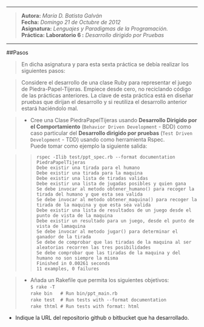 ***
>**Autora:**         *María D. Batista Galván*  
>**Fecha:**          *Domingo 21 de Octubre de 2012*  
>**Asignatura:**     *Lenguajes y Paradigmas de la Programación.*  
>**Práctica:**       **Laboratorio 6 :** *Desarrollo dirigido por Pruebas*  
***

##Pasos

>En dicha asignatura y para esta sexta práctica se debía realizar los siguientes pasos: 

>Considere el desarrollo de una clase Ruby para representar el juego de Piedra-Papel-Tijeras. Empiece desde cero, no reciclando código de las prácticas anteriores. La clave de esta práctica está en diseñar pruebas que dirijan el desarrollo y si reutiliza el desarrollo anterior estará haciéndolo mal.  

>* Cree una Clase PiedraPapelTijeras usando **Desarrollo Dirigido por el Comportamiento** (`Behavior Driven Development` - BDD) como caso particular del **Desarrollo dirigido por pruebas** (`Test Driven Development` - TDD) usando como herramienta Rspec.  
Puede tomar como ejemplo la siguiente salida:  

>>`rspec -Ilib test/ppt_spec.rb --format documentation`  
>`PiedraPapelTijeras`  
>`Debe existir una tirada para el humano`  
>`Debe existir una tirada para la maquina`  
>`Debe existir una lista de tiradas validas`  
`Debe existir una lista de jugadas posibles y quien gana`  
`Se debe invocar al metodo obtener_humano() para recoger la tirada del humano y que esta sea valida`  
`Se debe invocar al metodo obtener_maquina() para recoger la tirada de la maquina y que esta sea valida`  
`Debe existir una lista de resultados de un juego desde el punto de vista de la maquina`  
`Debe existir un resultado para un juego, desde el punto de vista de lamaquina`  
`Se debe invocar al metodo jugar() para determinar el ganador de la tirada`  
`Se debe de comprobar que las tiradas de la maquina al ser aleatorias recorren las tres posibilidades`  
`Se debe comprobar que las tiradas de la maquina y del humano no son siempre la misma`  
`Finished in 0.00261 seconds`  
`11 examples, 0 failures`  

>*  Añada un Rakefile que permita los siguientes objetivos:  
> `$ rake -T`  
`rake bin   # Run bin/ppt_main.rb`  
`rake test  # Run tests with --format documentation`  
`rake thtml # Run tests with format: html`  
*  Indique la URL del repositorio github o bitbucket que ha desarrollado.  